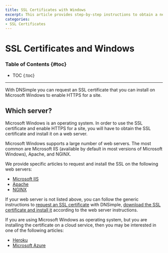 ```yaml
---
title: SSL Certificates with Windows
excerpt: This article provides step-by-step instructions to obtain a new SSL certificate via DNSimple and install it on Windows.
categories:
- SSL Certificates
---
```


# SSL Certificates and Windows

### Table of Contents {#toc}

* TOC
{:toc}

---

With DNSimple you can request an SSL certificate that you can install on Microsoft Windows to enable HTTPS for a site.


## Which server?

Microsoft Windows is an operating system. In order to use the SSL certificate and enable HTTPS for a site, you will have to obtain the SSL certificate and install it on a web server.

Microsoft Windows supports a large number of web servers. The most common are Microsoft IIS (available by default in most versions of Microsoft Windows), Apache, and NGINX.

We provide specific articles to request and install the SSL on the following web servers:

- [Microsoft IIS](/articles/ssl-certificate-with-microsoft-iis)
- [Apache](/articles/ssl-certificate-with-apache)
- [NGINX](/articles/ssl-certificate-with-nginx)

If your web server is not listed above, you can follow the generic instructions to [request an SSL certificate](/articles/purchasing-ssl-certificates) with DNSimple, [download the SSL certificate and install it](/articles/installing-ssl-certificate/#generic-installation-instructions) according to the web server instructions.

If you are using Microsoft Windows as operating system, but you are installing the certificate on a cloud service, then you may be interested in one of the following articles:

- [Heroku](/articles/ssl-certificate-with-heroku)
- [Microsoft Azure](/articles/ssl-certificate-with-azure)
